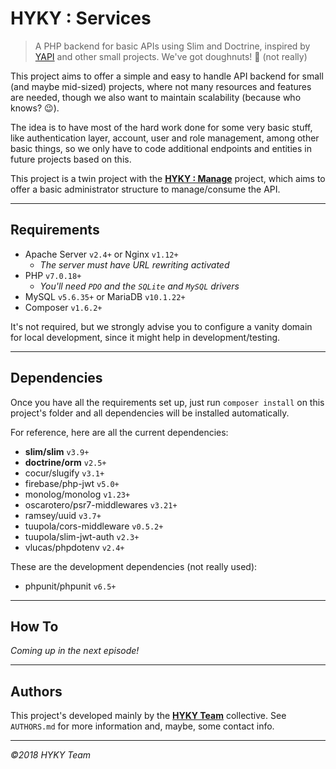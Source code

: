 HYKY : Services
===============

> A PHP backend for basic APIs using Slim and Doctrine, inspired by [YAPI][0] and other small projects. We've got doughnuts! :doughnut: (not really)

This project aims to offer a simple and easy to handle API backend for small (and maybe mid-sized) projects, where not many resources and features are needed, though we also want to maintain scalability (because who knows? :wink:).

The idea is to have most of the hard work done for some very basic stuff, like authentication layer, account, user and role management, among other basic things, so we only have to code additional endpoints and entities in future projects based on this.

This project is a twin project with the **[HYKY : Manage][1]** project, which aims to offer a basic administrator structure to manage/consume the API.

-----

## Requirements

- Apache Server `v2.4+` or Nginx `v1.12+`
  - _The server must have URL rewriting activated_
- PHP `v7.0.18+`
  - _You'll need `PDO` and the `SQLite` and `MySQL` drivers_
- MySQL `v5.6.35+` or MariaDB `v10.1.22+`
- Composer `v1.6.2+`

It's not required, but we strongly advise you to configure a vanity domain for local development, since it might help in development/testing.

-----

## Dependencies

Once you have all the requirements set up, just run `composer install` on this project's folder and all dependencies will be installed automatically.

For reference, here are all the current dependencies:
- **slim/slim** `v3.9+`
- **doctrine/orm** `v2.5+`
- cocur/slugify `v3.1+`
- firebase/php-jwt `v5.0+`
- monolog/monolog `v1.23+`
- oscarotero/psr7-middlewares `v3.21+`
- ramsey/uuid `v3.7+`
- tuupola/cors-middleware `v0.5.2+`
- tuupola/slim-jwt-auth `v2.3+`
- vlucas/phpdotenv `v2.4+`

These are the development dependencies (not really used):
- phpunit/phpunit `v6.5+`

-----

## How To

_Coming up in the next episode!_

-----

## Authors

This project's developed mainly by the **[HYKY Team][hyky]** collective. See `AUTHORS.md` for more information and, maybe, some contact info.

-----

_©2018 HYKY Team_

[0]: https://github.com/yuigoto/yx-php-yapi
[1]: https://github.com/HYKY/hyky-manage
[hyky]: https://hyky.games
